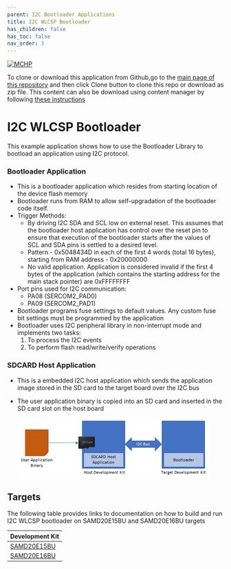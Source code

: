 ```yaml
---
parent: I2C Bootloader Applications
title: I2C WLCSP Bootloader
has_children: false
has_toc: false
nav_order: 3
---
```


[![MCHP](https://www.microchip.com/ResourcePackages/Microchip/assets/dist/images/logo.png)](https://www.microchip.com)

To clone or download this application from Github,go to the [main page of this repository](https://github.com/Microchip-MPLAB-Harmony/bootloader_apps_i2c) and then click Clone button to clone this repo or download as zip file. This content can also be download using content manager by following [these instructions](https://github.com/Microchip-MPLAB-Harmony/contentmanager/wiki)

# I2C WLCSP Bootloader

This example application shows how to use the Bootloader Library to bootload an application using I2C protocol.

### Bootloader Application

- This is a bootloader application which resides from starting location of the device flash memory
- Bootloader runs from RAM to allow self-upgradation of the bootloader code itself.
- Trigger Methods:
    * By driving I2C SDA and SCL low on external reset. This assumes that the bootloader host application has control over the reset pin to ensure that execution of the bootloader starts after the values of SCL and SDA pins is settled to a desired level.
    * Pattern - 0x5048434D in each of the first 4 words (total 16 bytes), starting from RAM address - 0x20000000
    * No valid application. Application is considered invalid if the first 4 bytes of the application (which contains the starting address for the main stack pointer) are 0xFFFFFFFF
- Port pins used for I2C communication:
    * PA08 (SERCOM2_PAD0)
    * PA09 (SERCOM2_PAD1)
- Bootloader programs fuse settings to default values. Any custom fuse bit settings must be programmed by the application
- Bootloader uses I2C peripheral library in non-interrupt mode and implements two tasks:
    1. To process the I2C events
    2. To perform flash read/write/verify operations

### SDCARD Host Application
- This is a embedded I2C host application which sends the application image stored in the SD card to the target board over the I2C bus
- The user application binary is copied into an SD card and inserted in the SD card slot on the host board

    ![i2c_bootloader_host_sdcard](../docs/images/i2c_bootloader_host_sdcard.png)

## Targets
The following table provides links to documentation on how to build and run I2C WLCSP bootloader on SAMD20E15BU and SAMD20E16BU targets

| Development Kit |
|:---------|
|[SAMD20E15BU](docs/readme_sam_d20_e15.md) |
|[SAMD20E16BU](docs/readme_sam_d20_e16.md) |
